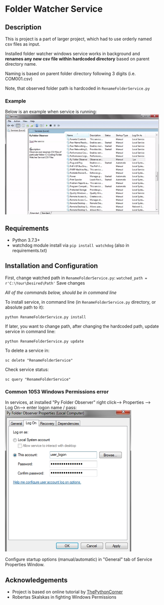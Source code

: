 # Folder Watcher Service


## Description

This is project is a part of larger project, which had to use orderly named csv files as input.

Installed folder watcher windows service works in background and **renames any new csv file within hardcoded directory** based on parent directory name.

Naming is based on parent folder directory following 3 digits (i.e. COM001.csv)

Note, that observed folder path is hardcoded in `RenameFolderService.py`

### Example

Below is an example when service is running:
![Running Service Example](/Sample%20Files/watcher-demo-gif.gif)

## Requirements

- Python 3.7.3+
- watchdog module install via `pip install watchdog` (also in requirements.txt)

## Installation and Configuration

First, change watched path in `RenameFolderService.py`:
`watched_path = r'C:\Your\Desired\Path'`
Save changes

*All of the commands below, should be in command line* 

To install service, in command line (in `RenameFolderService.py` directory, or absolute path to it):

`python RenameFolderService.py install`


If later, you want to change path, after changing the hardcoded path, update service in command line:

`python RenameFolderService.py update`

To delete a service in:

`sc delete "RenameFolderService"`

Check service status:

`sc query "RenameFolderService"`

### Common 1053 Windows Permissions error

In services, at installed "Py Folder Observer" right click--> Properties --> Log On--> enter logon name / pass:
![Screenshot from Log On Tab in Service Properties](/Sample%20Files/service-logon-screenshot.JPG)

Configure startup options (manual/automatic) in "General" tab of Service Properties Window.

## Acknowledgements

- Project is based on online tutorial by [ThePythonCorner](https://www.thepythoncorner.com/2018/08/how-to-create-a-windows-service-in-python/)
- Robertas Skalskas in fighting Windows Permissions